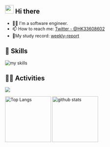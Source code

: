 ## <img src="https://media.giphy.com/media/hvRJCLFzcasrR4ia7z/giphy.gif" width="28"> Hi there
- 🧑‍💻 I'm a software engineer.
- 📫 How to reach me: [Twitter - @HK33608602](https://x.com/HK33608602)
- 📝My study record: [weekly-report](https://github.com/Aki158/weekly-report)

<!-- アイコンの選択肢一覧：https://arc.net/l/quote/zizyykfh -->
## 🌱 Skills
<img alt="my skills" src="https://skillicons.dev/icons?theme=dark&perline=7&i=html,css,js,ts,tailwind,bootstrap,figma,java,php,py,go,ruby,cpp,c,matlab,rails,aws,docker,nginx,git,github,githubactions,mysql,windows,ubuntu," />

## 🏃‍♀️ Activities
![](https://github-profile-summary-cards.vercel.app/api/cards/profile-details?username=Aki158)

<p align="left"> 
  <img alt="Top Langs" height="150px" src="https://github-readme-stats.vercel.app/api/top-langs/?username=Aki158&layout=compact&count_private=true&show_icons=true" />
  <img alt="github stats" height="150px" src="https://github-readme-stats.vercel.app/api?username=Aki158&count_private=true&show_icons=true&show_icons=true" />
</p>

<!--
**Aki158/Aki158** is a ✨ _special_ ✨ repository because its `README.md` (this file) appears on your GitHub profile.

Here are some ideas to get you started:

- 🔭 I’m currently working on ...
- 🌱 I’m currently learning ...
- 👯 I’m looking to collaborate on ...
- 🤔 I’m looking for help with ...
- 💬 Ask me about ...
- 📫 How to reach me: ...
- 😄 Pronouns: ...
- ⚡ Fun fact: ...
-->
